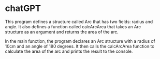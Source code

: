 # chatGPT

This program defines a structure called Arc that has two fields: radius and angle. It also defines a function called calcArcArea that takes an Arc structure as an argument and returns the area of the arc.

In the main function, the program declares an Arc structure with a radius of 10cm and an angle of 180 degrees. It then calls the calcArcArea function to calculate the area of the arc and prints the result to the console.